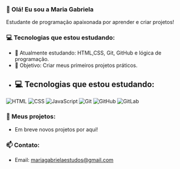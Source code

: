 ### 👋 Olá! Eu sou a Maria Gabriela
Estudante de programação apaixonada por aprender e criar projetos!

### 💻 Tecnologias que estou estudando:
- 🧠 Atualmente estudando: HTML,CSS, Git, GitHub e lógica de programação.
- 🎯 Objetivo: Criar meus primeiros projetos práticos.
- ## 💻 Tecnologias que estou estudando:


          
![HTML](https://img.shields.io/badge/HTML5-e34c26?style=flat&logo=html5&logoColor=white)
![CSS](https://img.shields.io/badge/CSS3-1572b6?style=flat&logo=css3&logoColor=white)
![JavaScript](https://img.shields.io/badge/JavaScript-f7df1e?style=flat&logo=javascript&logoColor=black)
![Git](https://img.shields.io/badge/Git-F05032?style=flat&logo=git&logoColor=white)
![GitHub](https://img.shields.io/badge/GitHub-181717?style=flat&logo=github&logoColor=white)
![GitLab](https://img.shields.io/badge/GitLab-FC6D26?style=flat&logo=gitlab&logoColor=white)


### 🚀 Meus projetos:
- Em breve novos projetos por aqui!

### 📫 Contato:
- Email: mariagabrielaestudos@gmail.com





